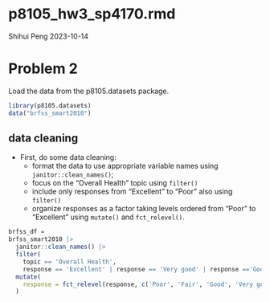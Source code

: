p8105_hw3_sp4170.rmd
================
Shihui Peng
2023-10-14

# Problem 2

Load the data from the p8105.datasets package.

``` r
library(p8105.datasets)
data("brfss_smart2010")
```

## data cleaning

- First, do some data cleaning:
  - format the data to use appropriate variable names using
    `janitor::clean_names()`;
  - focus on the “Overall Health” topic using `filter()`
  - include only responses from “Excellent” to “Poor” also using
    `filter()`
  - organize responses as a factor taking levels ordered from “Poor” to
    “Excellent” using `mutate()` and `fct_relevel()`.

``` r
brfss_df =
brfss_smart2010 |> 
  janitor::clean_names() |> 
  filter(
    topic == 'Overall Health', 
    response == 'Excellent' | response == 'Very good' | response =='Good' | response == 'Fair' | response == 'Poor') |> 
  mutate(
    response = fct_relevel(response, c('Poor', 'Fair', 'Good', 'Very good', 'Excellent'))
  )
```
